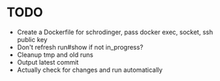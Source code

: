 # TODO

- Create a Dockerfile for schrodinger, pass docker exec, socket, ssh public key
- Don't refresh run#show if not in_progress?
- Cleanup tmp and old runs
- Output latest commit
- Actually check for changes and run automatically
